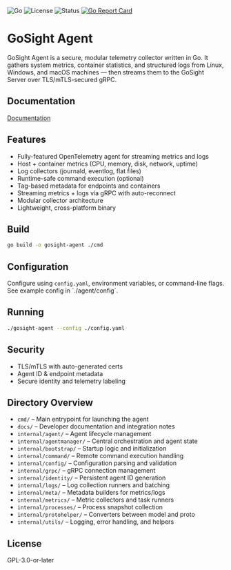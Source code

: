 ![Go](https://img.shields.io/badge/built%20with-Go-blue) ![License](https://img.shields.io/github/license/aaronlmathis/gosight-agent) ![Status](https://img.shields.io/badge/status-active-brightgreen) [![Go Report Card](https://goreportcard.com/badge/github.com/aaronlmathis/gosight-agent)](https://goreportcard.com/report/github.com/aaronlmathis/gosight-agent) 

# GoSight Agent

GoSight Agent is a secure, modular telemetry collector written in Go. It gathers system metrics, container statistics, and structured logs from Linux, Windows, and macOS machines — then streams them to the GoSight Server over TLS/mTLS-secured gRPC.



## Documentation
[Documentation](docs/)


## Features

- Fully-featured OpenTelemetry agent for streaming metrics and logs
- Host + container metrics (CPU, memory, disk, network, uptime)
- Log collectors (journald, eventlog, flat files)
- Runtime-safe command execution (optional)
- Tag-based metadata for endpoints and containers
- Streaming metrics + logs via gRPC with auto-reconnect
- Modular collector architecture
- Lightweight, cross-platform binary

## Build

```bash
go build -o gosight-agent ./cmd
```

## Configuration

Configure using `config.yaml`, environment variables, or command-line flags. See example config in \`./agent/config\`.

## Running

```bash
./gosight-agent --config ./config.yaml
```

## Security

- TLS/mTLS with auto-generated certs
- Agent ID & endpoint metadata
- Secure identity and telemetry labeling

## Directory Overview

- `cmd/` – Main entrypoint for launching the agent
- `docs/` – Developer documentation and integration notes
- `internal/agent/` – Agent lifecycle management
- `internal/agentmanager/` – Central orchestration and agent state
- `internal/bootstrap/` – Startup logic and initialization
- `internal/command/` – Remote command execution handling
- `internal/config/` – Configuration parsing and validation
- `internal/grpc/` – gRPC connection management
- `internal/identity/` – Persistent agent ID generation
- `internal/logs/` – Log collection runners and batching
- `internal/meta/` – Metadata builders for metrics/logs
- `internal/metrics/` – Metric collectors and task runners
- `internal/processes/` – Process snapshot collection
- `internal/protohelper/` – Converters between model and proto
- `internal/utils/` – Logging, error handling, and helpers

## License

GPL-3.0-or-later
